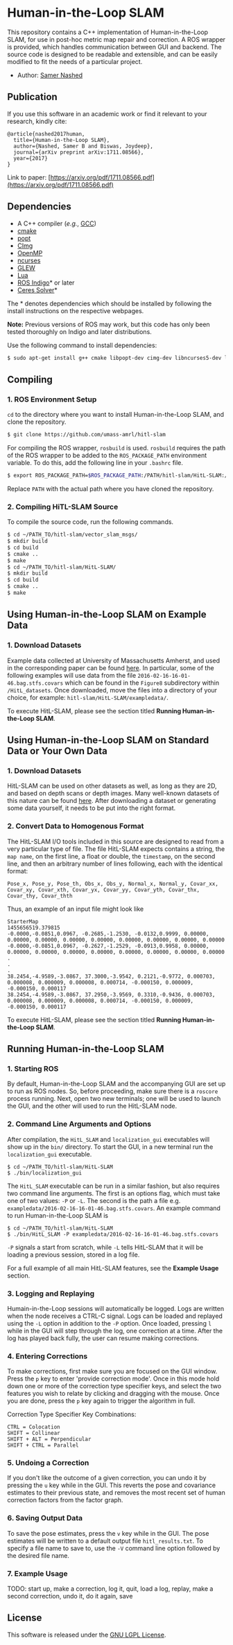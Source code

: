 # Human-in-the-Loop SLAM

This repository contains a C++ implementation of Human-in-the-Loop SLAM, for use in post-hoc metric map repair and correction. A ROS 
wrapper is provided, which handles communication between GUI and backend. The source code is designed to be readable and extensible, and 
can be easily modified to fit the needs of a particular project.

- Author: [Samer Nashed](TODO)

## Publication

If you use this software in an academic work or find it relevant to your research, kindly cite:

```
@article{nashed2017human,
  title={Human-in-the-Loop SLAM},
  author={Nashed, Samer B and Biswas, Joydeep},
  journal={arXiv preprint arXiv:1711.08566},
  year={2017}
}
```

Link to paper: [https://arxiv.org/pdf/1711.08566.pdf](https://arxiv.org/pdf/1711.08566.pdf)

## Dependencies

- A C++ compiler (*e.g.*, [GCC](http://gcc.gnu.org/))
- [cmake](http://www.cmake.org/cmake/resources/software.html)
- [popt](http://www.freshmeat.sourceforge.net/projects/popt)
- [CImg](http://www.cimg.eu/)
- [OpenMP](http://www.openmp.org/)
- [ncurses](https://www.gnu.org/software/ncurses/)
- [GLEW](http://glew.sourceforge.net/)
- [Lua](https://www.lua.org/)
- [ROS Indigo](http://wiki.ros.org/indigo/Installation/Ubuntu)* or later
- [Ceres Solver](http://www.ceres-solver.org/)*

The * denotes dependencies which should be installed by following the install instructions on the respective webpages.

**Note:** Previous versions of ROS may work, but this code has only been tested thoroughly on Indigo and later distributions.

Use the following command to install dependencies:

```bash
$ sudo apt-get install g++ cmake libpopt-dev cimg-dev libncurses5-dev libglew-dev lua5.1 lua5.1-policy-dev
```

## Compiling

### 1. ROS Environment Setup

`cd` to the directory where you want to install Human-in-the-Loop SLAM, and clone the repository.

```bash
$ git clone https://github.com/umass-amrl/hitl-slam
```

For compiling the ROS wrapper, `rosbuild` is used. `rosbuild` requires the path of the ROS wrapper to be added to 
the `ROS_PACKAGE_PATH` environment variable. To do this, add the following line in your `.bashrc` file. 

```bash
$ export ROS_PACKAGE_PATH=$ROS_PACKAGE_PATH:/PATH/hitl-slam/HitL-SLAM:/PATH/hitl-slam/vector_slam_msgs
```

Replace `PATH` with the actual path where you have cloned the repository. 

### 2. Compiling HiTL-SLAM Source

To compile the source code, run the following commands.

```bash
$ cd ~/PATH_TO/hitl-slam/vector_slam_msgs/
$ mkdir build
$ cd build
$ cmake ..
$ make
$ cd ~/PATH_TO/hitl-slam/HitL-SLAM/
$ mkdir build
$ cd build
$ cmake ..
$ make
```

## Using Human-in-the-Loop SLAM on Example Data

### 1. Download Datasets

Example data collected at University of Massachusetts Amherst, and used in the corresponding paper can be found 
[here](https://drive.google.com/drive/folders/1pJwrTICjhif249Y_vkv5TUyY-FOCpp9A?usp=sharing). In particular,
some of the following examples will use data from the file `2016-02-16-16-01-46.bag.stfs.covars` which can be found in the 
`Figure8` subdirectory within `/HitL_datasets`. Once downloaded, move the files into a directory of your choice, for example: 
`hitl-slam/HitL-SLAM/exampledata/`.

To execute HitL-SLAM, please see the section titled **Running Human-in-the-Loop SLAM**.

## Using Human-in-the-Loop SLAM on Standard Data or Your Own Data

### 1. Download Datasets

HitL-SLAM can be used on other datasets as well, as long as they are 2D, and
based on depth scans or depth images. Many well-known datasets of this nature
can be found [here](http://ais.informatik.uni-freiburg.de/slamevaluation/datasets.php). After downloading a dataset or generating some data yourself, it needs to be put into the right format.

### 2. Convert Data to Homogenous Format

<!--- Data conversion tools for common formats coming soon --->

The HitL-SLAM I/O tools included in this source are designed to read from a very particular type of file. The file HitL-SLAM expects contains a string, the `map name`, on the first line, a float or double, the `timestamp`, on the second line, and then an arbitrary number of lines following, each with the identical format:

```
Pose_x, Pose_y, Pose_th, Obs_x, Obs_y, Normal_x, Normal_y, Covar_xx, Covar_xy, Covar_xth, Covar_yx, Covar_yy, Covar_yth, Covar_thx, Covar_thy, Covar_thth
```

Thus, an example of an input file might look like

```
StarterMap
1455656519.379815
-0.0000,-0.0851,0.0967, -0.2685,-1.2530, -0.0132,0.9999, 0.00000, 0.00000, 0.00000, 0.00000, 0.00000, 0.00000, 0.00000, 0.00000, 0.00000
-0.0000,-0.0851,0.0967, -0.2627,-1.2529, -0.0913,0.9958, 0.00000, 0.00000, 0.00000, 0.00000, 0.00000, 0.00000, 0.00000, 0.00000, 0.00000
.
.
.
38.2454,-4.9589,-3.0867, 37.3000,-3.9542, 0.2121,-0.9772, 0.000703, 0.000008, 0.000009, 0.000008, 0.000714, -0.000150, 0.000009, -0.000150, 0.000117
38.2454,-4.9589,-3.0867, 37.2950,-3.9569, 0.3310,-0.9436, 0.000703, 0.000008, 0.000009, 0.000008, 0.000714, -0.000150, 0.000009, -0.000150, 0.000117
```

To execute HitL-SLAM, please see the section titled **Running Human-in-the-Loop SLAM**.

## Running Human-in-the-Loop SLAM

### 1. Starting ROS

By default, Human-in-the-Loop SLAM and the accompanying GUI are set up to run as ROS nodes. So, before proceeding, make sure there is a
`roscore` process running. Next, open two new terminals; one will be used to launch the GUI, and the other will used to run the HitL-SLAM node.

### 2. Command Line Arguments and Options

After compilation, the `HitL_SLAM` and `localization_gui` executables will show up in the `bin/` directory. To start the GUI, in a new terminal run the `localization_gui` executable.

```
$ cd ~/PATH_TO/hitl-slam/HitL-SLAM
$ ./bin/localization_gui
```

<!--- TODO: describe features / options of the gui --->

The `HitL_SLAM` executable can be run in a similar fashion, but also requires two command line arguments. The first is an options flag, which must take one of two values: `-P` or `-L`. The second is the path a file e.g. `exampledata/2016-02-16-16-01-46.bag.stfs.covars`. An example command to run Human-in-the-Loop SLAM is

```
$ cd ~/PATH_TO/hitl-slam/HitL-SLAM
$ ./bin/HitL_SLAM -P exampledata/2016-02-16-16-01-46.bag.stfs.covars
```

`-P` signals a start from scratch, while `-L` tells HitL-SLAM that it will be loading a previous session, stored in a log file. 

For a full example of all main HitL-SLAM features, see the **Example Usage** section.

### 3. Logging and Replaying

Humain-in-the-Loop sessions will automatically be logged. Logs are written when the node receives a CTRL-C signal. Logs can be loaded and replayed using the `-L` option in addition to the `-P` option. Once loaded, pressing `l` while in the GUI will step through the log, one correction at a time. After the log has played back fully, the user can resume making corrections.

### 4. Entering Corrections

To make corrections, first make sure you are focused on the GUI window. Press the `p` key to enter 'provide correction mode'. Once in this mode hold down one or more of the correction type specifier keys, and select the two features you wish to relate by clicking and dragging with the mouse. Once you are done, press the `p` key again to trigger the algorithm in full.

Correction Type Specifier Key Combinations:
```
CTRL = Colocation
SHIFT = Collinear
SHIFT + ALT = Perpendicular
SHIFT + CTRL = Parallel
```

### 5. Undoing a Correction

If you don't like the outcome of a given correction, you can undo it by pressing the `u` key while in the GUI. This reverts the pose and covariance estimates to their previous state, and removes the most recent set of human correction factors from the factor graph.

### 6. Saving Output Data

To save the pose estimates, press the `v` key while in the GUI. The pose estimates will be written to a default output file `hitl_results.txt`. To specify a file name to save to, use the `-V` command line option followed by the desired file name.

### 7. Example Usage

TODO: start up, make a correction, log it, quit, load a log, replay, make a second correction, undo it, do it again, save

<!---
|Confidence match visualizations | Path visualization        |
|:------------------------------:|:-------------------------:|
|![](dumps/astar7-vis.jpg)       | ![](dumps/astar7-path.jpg)|
--->
<!---
|Confidence match visualizations | Path visualization        |
|:------------------------------:|:-------------------------:|
|![](dumps/rrt73-vis.jpg)        | ![](dumps/rrt73-path.jpg) |
--->

## License

This software is released under the [GNU LGPL License](LICENSE).

